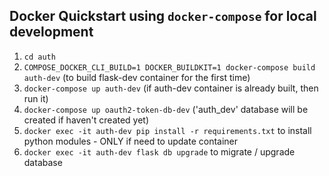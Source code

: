 ## Docker Quickstart using `docker-compose` for local development
1. ```cd auth```
1. ```COMPOSE_DOCKER_CLI_BUILD=1 DOCKER_BUILDKIT=1 docker-compose build auth-dev``` (to build flask-dev container for the first time)
2. ```docker-compose up auth-dev``` (if auth-dev container is already built, then run it)
3. ```docker-compose up oauth2-token-db-dev``` ('auth_dev' database will be created if haven't created yet)
4. ```docker exec -it auth-dev pip install -r requirements.txt``` to install python modules - ONLY if need to update container
5. ```docker exec -it auth-dev flask db upgrade``` to migrate / upgrade database
